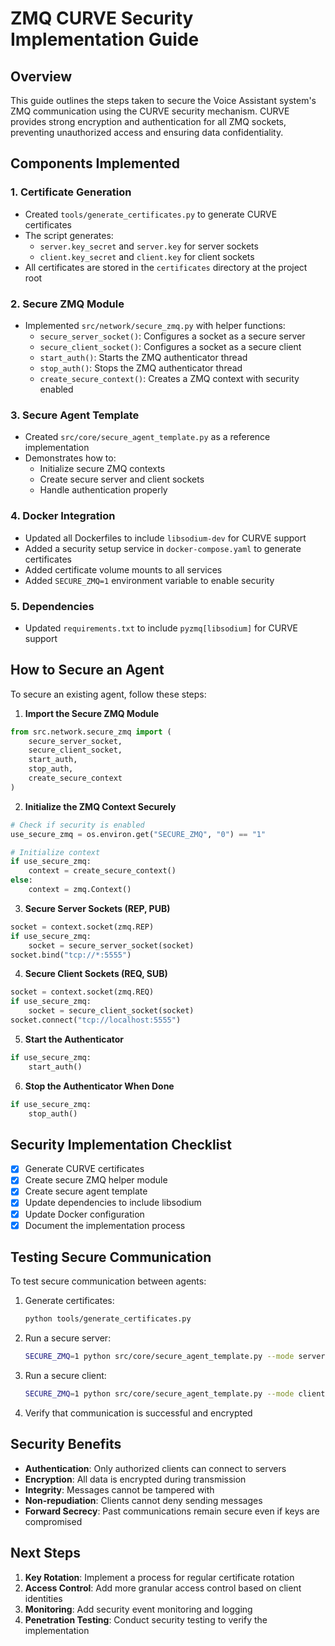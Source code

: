 # ZMQ CURVE Security Implementation Guide

## Overview

This guide outlines the steps taken to secure the Voice Assistant system's ZMQ communication using the CURVE security mechanism. CURVE provides strong encryption and authentication for all ZMQ sockets, preventing unauthorized access and ensuring data confidentiality.

## Components Implemented

### 1. Certificate Generation

- Created `tools/generate_certificates.py` to generate CURVE certificates
- The script generates:
  - `server.key_secret` and `server.key` for server sockets
  - `client.key_secret` and `client.key` for client sockets
- All certificates are stored in the `certificates` directory at the project root

### 2. Secure ZMQ Module

- Implemented `src/network/secure_zmq.py` with helper functions:
  - `secure_server_socket()`: Configures a socket as a secure server
  - `secure_client_socket()`: Configures a socket as a secure client
  - `start_auth()`: Starts the ZMQ authenticator thread
  - `stop_auth()`: Stops the ZMQ authenticator thread
  - `create_secure_context()`: Creates a ZMQ context with security enabled

### 3. Secure Agent Template

- Created `src/core/secure_agent_template.py` as a reference implementation
- Demonstrates how to:
  - Initialize secure ZMQ contexts
  - Create secure server and client sockets
  - Handle authentication properly

### 4. Docker Integration

- Updated all Dockerfiles to include `libsodium-dev` for CURVE support
- Added a security setup service in `docker-compose.yaml` to generate certificates
- Added certificate volume mounts to all services
- Added `SECURE_ZMQ=1` environment variable to enable security

### 5. Dependencies

- Updated `requirements.txt` to include `pyzmq[libsodium]` for CURVE support

## How to Secure an Agent

To secure an existing agent, follow these steps:

1. **Import the Secure ZMQ Module**

```python
from src.network.secure_zmq import (
    secure_server_socket,
    secure_client_socket,
    start_auth,
    stop_auth,
    create_secure_context
)
```

2. **Initialize the ZMQ Context Securely**

```python
# Check if security is enabled
use_secure_zmq = os.environ.get("SECURE_ZMQ", "0") == "1"

# Initialize context
if use_secure_zmq:
    context = create_secure_context()
else:
    context = zmq.Context()
```

3. **Secure Server Sockets (REP, PUB)**

```python
socket = context.socket(zmq.REP)
if use_secure_zmq:
    socket = secure_server_socket(socket)
socket.bind("tcp://*:5555")
```

4. **Secure Client Sockets (REQ, SUB)**

```python
socket = context.socket(zmq.REQ)
if use_secure_zmq:
    socket = secure_client_socket(socket)
socket.connect("tcp://localhost:5555")
```

5. **Start the Authenticator**

```python
if use_secure_zmq:
    start_auth()
```

6. **Stop the Authenticator When Done**

```python
if use_secure_zmq:
    stop_auth()
```

## Security Implementation Checklist

- [x] Generate CURVE certificates
- [x] Create secure ZMQ helper module
- [x] Create secure agent template
- [x] Update dependencies to include libsodium
- [x] Update Docker configuration
- [x] Document the implementation process

## Testing Secure Communication

To test secure communication between agents:

1. Generate certificates:
   ```bash
   python tools/generate_certificates.py
   ```

2. Run a secure server:
   ```bash
   SECURE_ZMQ=1 python src/core/secure_agent_template.py --mode server
   ```

3. Run a secure client:
   ```bash
   SECURE_ZMQ=1 python src/core/secure_agent_template.py --mode client
   ```

4. Verify that communication is successful and encrypted

## Security Benefits

- **Authentication**: Only authorized clients can connect to servers
- **Encryption**: All data is encrypted during transmission
- **Integrity**: Messages cannot be tampered with
- **Non-repudiation**: Clients cannot deny sending messages
- **Forward Secrecy**: Past communications remain secure even if keys are compromised

## Next Steps

1. **Key Rotation**: Implement a process for regular certificate rotation
2. **Access Control**: Add more granular access control based on client identities
3. **Monitoring**: Add security event monitoring and logging
4. **Penetration Testing**: Conduct security testing to verify the implementation 